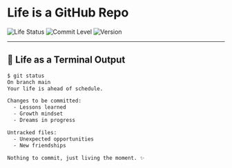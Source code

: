 
# Life is a GitHub Repo

![Life Status](https://img.shields.io/badge/Life-Active-brightgreen)
![Commit Level](https://img.shields.io/badge/Commit--Streak-Daily--Pushed-blue)
![Version](https://img.shields.io/badge/Life--Version-1.0.0-lightgrey)

---

## 🧠 Life as a Terminal Output

```bash
$ git status
On branch main
Your life is ahead of schedule.

Changes to be committed:
  - Lessons learned
  - Growth mindset
  - Dreams in progress

Untracked files:
  - Unexpected opportunities
  - New friendships

Nothing to commit, just living the moment. ✨
